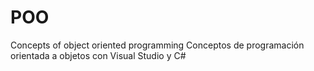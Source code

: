 # POO
Concepts of object oriented programming
Conceptos de programación orientada a objetos con Visual Studio y C#
